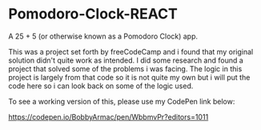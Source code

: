 # Pomodoro-Clock-REACT
A 25 + 5 (or otherwise known as a Pomodoro Clock) app.

This was a project set forth by freeCodeCamp and i found that my original solution didn't quite work as intended. I did some research and found a project that solved some of the problems i was facing. 
The logic in this project is largely from that code so it is not quite my own but i will put the code here so i can look back on some of the logic used.

To see a working version of this, please use my CodePen link below:

https://codepen.io/BobbyArmac/pen/WbbmvPr?editors=1011
